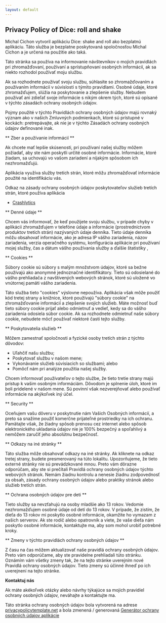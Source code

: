 ```yaml
---
layout: default
---
```


## Privacy Policy of Dice: roll and shake

Michal Cichon vytvoril aplikáciu Dice: shake and roll ako bezplatnú aplikáciu. Táto služba je bezplatne poskytovaná spoločnosťou Michal Cichon a je určená na použitie ako taká.

Táto stránka sa používa na informovanie návštevníkov o mojich pravidlách pri zhromažďovaní, používaní a sprístupňovaní osobných informácií, ak sa niekto rozhodol používať moju službu.

Ak sa rozhodnete používať svoju službu, súhlasíte so zhromažďovaním a používaním informácií v súvislosti s týmito pravidlami. Osobné údaje, ktoré zhromažďujem, slúžia na poskytovanie a zlepšenie služby. Nebudem používať ani zdieľať svoje informácie s nikým okrem tých, ktoré sú opísané v týchto zásadách ochrany osobných údajov.

Pojmy použité v týchto Pravidlách ochrany osobných údajov majú rovnaký význam ako v našich Zmluvných podmienkach, ktoré sú prístupné v kockách: pretrepávajte, ak nie je v týchto Zásadách ochrany osobných údajov definované inak.

** Zber a používanie informácií **

Ak chcete mať lepšie skúsenosti, pri používaní našej služby môžem požiadať, aby ste nám poskytli určité osobné informácie. Informácie, ktoré žiadam, sa uchovajú vo vašom zariadení a nijakým spôsobom ich nezhromažďujú.

Aplikácia využíva služby tretích strán, ktoré môžu zhromažďovať informácie použité na identifikáciu vás.

Odkaz na zásady ochrany osobných údajov poskytovateľov služieb tretích strán, ktoré používa aplikácia

* [Crashlytics](https://try.crashlytics.com/terms/privacy-policy.pdf)

** Denné údaje **

Chcem vás informovať, že keď použijete svoju službu, v prípade chyby v aplikácii zhromažďujem v telefóne údaje a informácie (prostredníctvom produktov tretích strán) nazývaných údaje denníka. Tieto údaje denníka môžu obsahovať informácie, ako je adresa IP vášho zariadenia, názov zariadenia, verzia operačného systému, konfigurácia aplikácie pri používaní mojej služby, čas a dátum vášho používania služby a ďalšie štatistiky ,

** Cookies **

Súbory cookie sú súbory s malým množstvom údajov, ktoré sa bežne používajú ako anonymné jednoznačné identifikátory. Tieto sú odosielané do vášho prehliadača z navštívených webových stránok, ktoré sú uložené vo vnútornej pamäti vášho zariadenia.

Táto služba tieto "cookies" výslovne nepoužíva. Aplikácia však môže použiť kód tretej strany a knižnice, ktoré používajú "súbory cookie" na zhromažďovanie informácií a zlepšenie svojich služieb. Máte možnosť buď tieto súbory cookie prijať alebo odmietnuť a vedieť, kedy sa do vášho zariadenia odosiela súbor cookie. Ak sa rozhodnete odmietnuť naše súbory cookie, nebudete môcť používať niektoré časti tejto služby.

** Poskytovatelia služieb **

Môžem zamestnať spoločnosti a fyzické osoby tretích strán z týchto dôvodov:

* Uľahčiť našu službu;
* Poskytovať službu v našom mene;
* Vykonávanie služieb súvisiacich so službami; alebo
* Pomôcť nám pri analýze použitia našej služby.

Chcem informovať používateľov o tejto službe, že tieto tretie strany majú prístup k vašim osobným informáciám. Dôvodom je splnenie úloh, ktoré im boli pridelené v našom mene. Sú povinní však nezverejňovať alebo používať informácie na akýkoľvek iný účel.

** Security **

Oceňujem vašu dôveru v poskytnutie nám Vašich Osobných informácií, a preto sa snažíme použiť komerčne prijateľné prostriedky na ich ochranu. Pamätajte však, že žiadny spôsob prenosu cez internet alebo spôsob elektronického ukladania údajov nie je 100% bezpečný a spoľahlivý a nemôžem zaručiť jeho absolútnu bezpečnosť.

** Odkazy na iné stránky **

Táto služba môže obsahovať odkazy na iné stránky. Ak kliknete na odkaz tretej strany, budete presmerovaný na túto lokalitu. Upozorňujeme, že tieto externé stránky nie sú prevádzkované mnou. Preto vám dôrazne odporúčam, aby ste si prečítali Pravidlá ochrany osobných údajov týchto webových stránok. Nemám žiadnu kontrolu a nenesie žiadnu zodpovednosť za obsah, zásady ochrany osobných údajov alebo praktiky stránok alebo služieb tretích strán.

** Ochrana osobných údajov pre deti **

Tieto služby sa nevzťahujú na osoby mladšie ako 13 rokov. Vedomie nezhromažďujem osobné údaje od detí do 13 rokov. V prípade, že zistím, že dieťa do 13 rokov mi poskytlo osobné informácie, okamžite ho vymazam z našich serverov. Ak ste rodič alebo opatrovník a viete, že vaše dieťa nám poskytlo osobné informácie, kontaktujte ma, aby som mohol urobiť potrebné kroky.

** Zmeny v týchto pravidlách ochrany osobných údajov **

Z času na čas môžem aktualizovať naše pravidlá ochrany osobných údajov. Preto vám odporúčame, aby ste pravidelne prehliadali túto stránku. Oznámím vám všetky zmeny tak, že na tejto stránke uverejním nové Pravidlá ochrany osobných údajov. Tieto zmeny sú účinné ihneď po ich uverejnení na tejto stránke.

**Kontaktuj nás**

Ak máte akékoľvek otázky alebo návrhy týkajúce sa mojich pravidiel ochrany osobných údajov, neváhajte a kontaktujte ma.

Táto stránka ochrany osobných údajov bola vytvorená na adrese [privacypolicytemplate.net](https://privacypolicytemplate.net) a bola zmenená / generovaná [Generátor ochrany osobných údajov aplikácie](https://app-privacy-policy-generator.firebaseapp.com/)